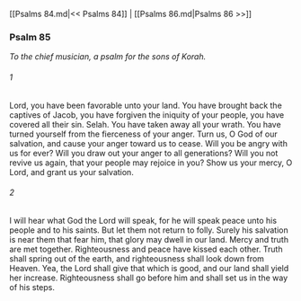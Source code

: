 [[Psalms 84.md|<< Psalms 84]]  |  [[Psalms 86.md|Psalms 86 >>]]

### Psalm 85

*To the chief musician, a psalm for the sons of Korah.*

###### 1
Lord, you have been favorable unto your land. You have brought back the captives of Jacob, you have forgiven the iniquity of your people, you have covered all their sin. Selah. You have taken away all your wrath. You have turned yourself from the fierceness of your anger. Turn us, O God of our salvation, and cause your anger toward us to cease. Will you be angry with us for ever? Will you draw out your anger to all generations? Will you not revive us again, that your people may rejoice in you? Show us your mercy, O Lord, and grant us your salvation.

###### 2
I will hear what God the Lord will speak, for he will speak peace unto his people and to his saints. But let them not return to folly. Surely his salvation is near them that fear him, that glory may dwell in our land. Mercy and truth are met together. Righteousness and peace have kissed each other. Truth shall spring out of the earth, and righteousness shall look down from Heaven. Yea, the Lord shall give that which is good, and our land shall yield her increase. Righteousness shall go before him and shall set us in the way of his steps.